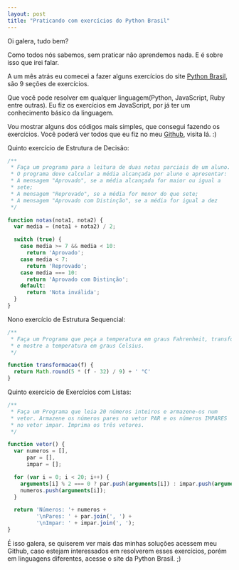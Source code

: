 ```yaml
---
layout: post
title: "Praticando com exercícios do Python Brasil"
---
```


Oi galera, tudo bem?

Como todos nós sabemos, sem praticar não aprendemos nada. E é sobre isso que irei falar.

A um mês atrás eu comecei a fazer alguns exercícios do site <a href='http://www.python.org.br/wiki/ListaDeExercicios'>Python Brasil</a>, são 9 seções de exercícios. 

Que você pode resolver em qualquer linguagem(Python, JavaScript, Ruby entre outras). Eu fiz os exercícios em JavaScript, por já ter um conhecimento básico da linguagem.

Vou mostrar alguns dos códigos mais simples, que consegui fazendo os exercícios. Você poderá ver todos que eu fiz no meu <a href='https://github.com/ViniciusBaptista/LearningJavascript/tree/master/python-brasil2'>Github</a>, visita lá. :)

Quinto exercício de Estrutura de Decisão:

``` javascript
/**
 * Faça um programa para a leitura de duas notas parciais de um aluno. 
 * O programa deve calcular a média alcançada por aluno e apresentar:
 * A mensagem "Aprovado", se a média alcançada for maior ou igual a 
 * sete;
 * A mensagem "Reprovado", se a média for menor do que sete;
 * A mensagem "Aprovado com Distinção", se a média for igual a dez
 */

function notas(nota1, nota2) {
  var media = (nota1 + nota2) / 2;

  switch (true) {
    case media >= 7 && media < 10:
      return 'Aprovado';
    case media < 7:
      return 'Reprovado';
    case media === 10:
      return 'Aprovado com Distinção';
    default:
      return 'Nota inválida';
  }
}

``` 

Nono exercício de Estrutura Sequencial:

``` javascript
/**
 * Faça um Programa que peça a temperatura em graus Fahrenheit, transforme 
 * e mostre a temperatura em graus Celsius.
 */

function transformacao(f) {
  return Math.round(5 * (f - 32) / 9) + ' °C'
}
```
Quinto exercício de Exercícios com Listas:

``` javascript
/**
 * Faça um Programa que leia 20 números inteiros e armazene-os num
 * vetor. Armazene os números pares no vetor PAR e os números IMPARES
 * no vetor impar. Imprima os três vetores.
 */

function vetor() {
  var numeros = [],
      par = [],
      impar = [];

  for (var i = 0; i < 20; i++) {
    arguments[i] % 2 === 0 ? par.push(arguments[i]) : impar.push(arguments[i]);
    numeros.push(arguments[i]);
  }

  return 'Números: '+ numeros +
         '\nPares: ' + par.join(', ') +
         '\nImpar: ' + impar.join(', ');
}

```

É isso galera, se quiserem ver mais das minhas soluções acessem meu Github, caso estejam interessados em resolverem esses exercícios, porém em linguagens diferentes,
acesse o site da Python Brasil. ;)

